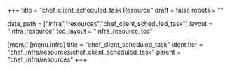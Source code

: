 +++
title = "chef_client_scheduled_task Resource"
draft = false
robots = ""

data_path = ["infra","resources","chef_client_scheduled_task"]
layout = "infra_resource"
toc_layout = "infra_resource_toc"

[menu]
  [menu.infra]
    title = "chef_client_scheduled_task"
    identifier = "chef_infra/resources/chef_client_scheduled_task"
    parent = "chef_infra/resources"
+++

<!-- The contents of this page are automatically generated from the chef_client_scheduled_task.yaml file in the data/infra/resources directory. -->
<!-- To suggest a change, edit the https://github.com/chef/chef/blob/main/lib/chef/resource/chef_client_scheduled_task.rb file and submit a pull request to the https://github.com/chef/chef repository. -->
<!-- markdownlint-disable-file -->
